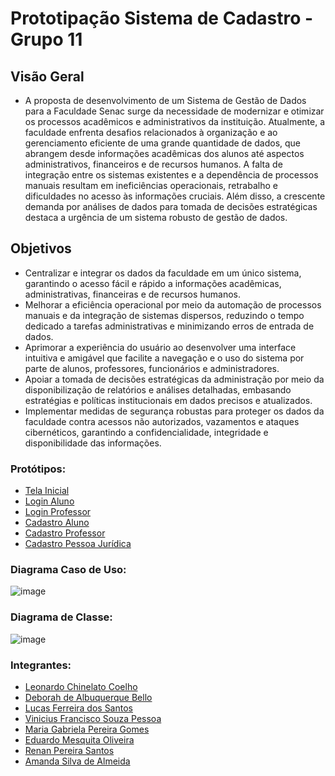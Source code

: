 # Prototipação Sistema de Cadastro - Grupo 11

## Visão Geral
- A proposta de desenvolvimento de um Sistema de Gestão de Dados para a Faculdade Senac surge da necessidade de modernizar e otimizar os processos acadêmicos e administrativos da instituição. Atualmente, a faculdade enfrenta desafios relacionados à organização e ao gerenciamento eficiente de uma grande quantidade de dados, que abrangem desde informações acadêmicas dos alunos até aspectos administrativos, financeiros e de recursos humanos. A falta de integração entre os sistemas existentes e a dependência de processos manuais resultam em ineficiências operacionais, retrabalho e dificuldades no acesso às informações cruciais. Além disso, a crescente demanda por análises de dados para tomada de decisões estratégicas destaca a urgência de um sistema robusto de gestão de dados.

## Objetivos 
- Centralizar e integrar os dados da faculdade em um único sistema, garantindo o acesso fácil e rápido a informações acadêmicas, administrativas, financeiras e de recursos humanos.
- Melhorar a eficiência operacional por meio da automação de processos manuais e da integração de sistemas dispersos, reduzindo o tempo dedicado a tarefas administrativas e minimizando erros de entrada de dados.
- Aprimorar a experiência do usuário ao desenvolver uma interface intuitiva e amigável que facilite a navegação e o uso do sistema por parte de alunos, professores, funcionários e administradores.
- Apoiar a tomada de decisões estratégicas da administração por meio da disponibilização de relatórios e análises detalhadas, embasando estratégias e políticas institucionais em dados precisos e atualizados.
- Implementar medidas de segurança robustas para proteger os dados da faculdade contra acessos não autorizados, vazamentos e ataques cibernéticos, garantindo a confidencialidade, integridade e disponibilidade das informações.

### Protótipos: 
- [Tela Inicial](https://www.figma.com/design/vWlVIJ0SOWci1cXWALjbA1/Senac?node-id=1-2&t=Xzvk0Df6mDaOL8Yu-1)
- [Login Aluno](https://www.figma.com/design/vWlVIJ0SOWci1cXWALjbA1/Senac?node-id=1-13&t=Xzvk0Df6mDaOL8Yu-1)
- [Login Professor](https://www.figma.com/design/vWlVIJ0SOWci1cXWALjbA1/Senac?node-id=50-413&t=Xzvk0Df6mDaOL8Yu-1)
- [Cadastro Aluno](https://www.figma.com/design/vWlVIJ0SOWci1cXWALjbA1/Senac?node-id=7-59&t=Xzvk0Df6mDaOL8Yu-1)
- [Cadastro Professor](https://www.figma.com/design/vWlVIJ0SOWci1cXWALjbA1/Senac?node-id=51-487&t=Xzvk0Df6mDaOL8Yu-1)
- [Cadastro Pessoa Jurídica](https://www.figma.com/design/vWlVIJ0SOWci1cXWALjbA1/Senac?node-id=36-616&t=Xzvk0Df6mDaOL8Yu-1)

### Diagrama Caso de Uso:
![image](https://github.com/user-attachments/assets/a911bafe-8e07-4cc6-9afc-e144965c27d2)

### Diagrama de Classe:
![image](https://github.com/user-attachments/assets/ae300166-69e9-42fc-915c-cbd2d407699f)


### Integrantes:
-	[Leonardo Chinelato Coelho](https://github.com/leochinelato)
- [Deborah de Albuquerque Bello](https://github.com/DehHazim) 
-	[Lucas Ferreira dos Santos]()
-	[Vinicius Francisco Souza Pessoa]()
-	[Maria Gabriela Pereira Gomes](https://github.com/GabiiGomes)
-	[Eduardo Mesquita Oliveira]()
-	[Renan Pereira Santos](https://github.com/renanps011)
-	[Amanda Silva de Almeida]()


